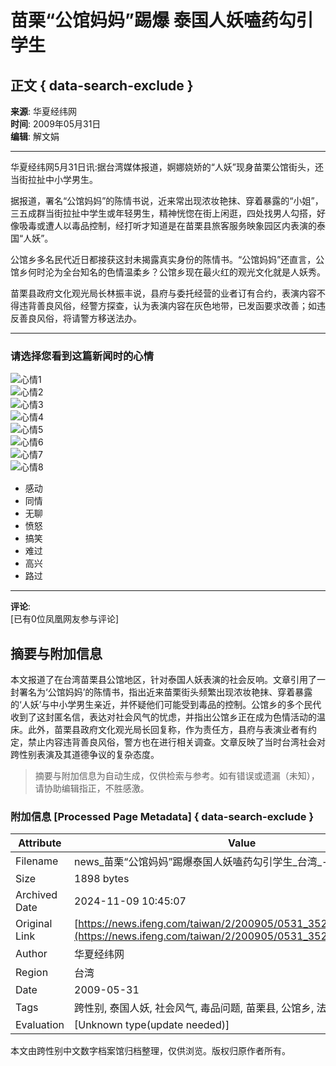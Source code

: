 # 苗栗“公馆妈妈”踢爆 泰国人妖嗑药勾引学生

## 正文 { data-search-exclude }


**来源**: 华夏经纬网  
**时间**: 2009年05月31日  
**编辑**: 解文娟  

---

华夏经纬网5月31日讯:据台湾媒体报道，婀娜娆娇的“人妖”现身苗栗公馆街头，还当街拉扯中小学男生。

据报道，署名“公馆妈妈”的陈情书说，近来常出现浓妆艳抹、穿着暴露的“小姐”，三五成群当街拉扯中学生或年轻男生，精神恍惚在街上闲逛，四处找男人勾搭，好像吸毒或遭人以毒品控制，经打听才知道是在苗栗县旅客服务映象园区内表演的泰国“人妖”。

公馆乡多名民代近日都接获这封未揭露真实身份的陈情书。“公馆妈妈”还直言，公馆乡何时沦为全台知名的色情温柔乡？公馆乡现在最火红的观光文化就是人妖秀。

苗栗县政府文化观光局长林振丰说，县府与委托经营的业者订有合约，表演内容不得违背善良风俗，经警方探查，认为表演内容在灰色地带，已发函要求改善；如违反善良风俗，将请警方移送法办。

---

### 请选择您看到这篇新闻时的心情

![心情1](http://img.ifeng.com/tres/appres/images/mood/motion_01.gif)  
![心情2](http://img.ifeng.com/tres/appres/images/mood/motion_02.gif)  
![心情3](http://img.ifeng.com/tres/appres/images/mood/motion_03.gif)  
![心情4](http://img.ifeng.com/tres/appres/images/mood/motion_04.gif)  
![心情5](http://img.ifeng.com/tres/appres/images/mood/motion_05.gif)  
![心情6](http://img.ifeng.com/tres/appres/images/mood/motion_06.gif)  
![心情7](http://img.ifeng.com/tres/appres/images/mood/motion_07.gif)  
![心情8](http://img.ifeng.com/tres/appres/images/mood/motion_08.gif)  

- 感动
- 同情
- 无聊
- 愤怒
- 搞笑
- 难过
- 高兴
- 路过

---

**评论**:  
[已有0位凤凰网友参与评论]
<!-- tcd_original_link https://news.ifeng.com/taiwan/2/200905/0531_352_1180933.shtml -->
## 摘要与附加信息

<!-- tcd_abstract -->
本文报道了在台湾苗栗县公馆地区，针对泰国人妖表演的社会反响。文章引用了一封署名为‘公馆妈妈’的陈情书，指出近来苗栗街头频繁出现浓妆艳抹、穿着暴露的‘人妖’与中小学男生亲近，并怀疑他们可能受到毒品的控制。公馆乡的多个民代收到了这封匿名信，表达对社会风气的忧虑，并指出公馆乡正在成为色情活动的温床。此外，苗栗县政府文化观光局长回复称，作为责任方，县府与表演业者有约定，禁止内容违背善良风俗，警方也在进行相关调查。文章反映了当时台湾社会对跨性别表演及其道德争议的复杂态度。
<!-- tcd_abstract_end -->

> 摘要与附加信息为自动生成，仅供检索与参考。如有错误或遗漏（未知），请协助编辑指正，不胜感激。

### 附加信息 [Processed Page Metadata] { data-search-exclude }

| Attribute       | Value                                  |
|-----------------|----------------------------------------|
| Filename        | news_苗栗“公馆妈妈”踢爆泰国人妖嗑药勾引学生_台湾_-_凤凰网.md                             |
| Size            | 1898 bytes                           |
| Archived Date   | 2024-11-09 10:45:07                             |
| Original Link   | [https://news.ifeng.com/taiwan/2/200905/0531_352_1180933.shtml](https://news.ifeng.com/taiwan/2/200905/0531_352_1180933.shtml)                       |
| Author          | 华夏经纬网                               |
| Region          | 台湾                               |
| Date            | 2009-05-31                                 |
| Tags            | 跨性别, 泰国人妖, 社会风气, 毒品问题, 苗栗县, 公馆乡, 法律政策, 色情表演                                 |
| Evaluation            | [Unknown type(update needed)]                                 |
<!-- tcd_table_end -->

本文由跨性别中文数字档案馆归档整理，仅供浏览。版权归原作者所有。
